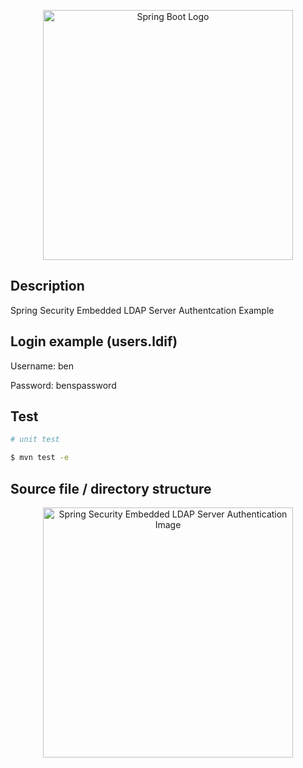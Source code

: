 <p align="center">
  <img src="https://i.imgur.com/Lxfk9IE.png" width="400" alt="Spring Boot Logo" />
</p>

## Description

Spring Security Embedded LDAP Server Authentcation Example

## Login example (users.ldif)

Username: ben

Password: benspassword

## Test

```bash
# unit test

$ mvn test -e
```
## Source file / directory structure

<p align="center">
  <img src="https://i.imgur.com/WoKJXb7.png" width="400" alt="Spring Security Embedded LDAP Server Authentication Image" />
</p>
